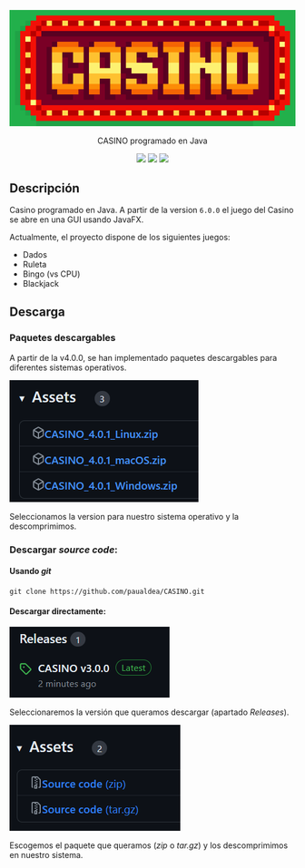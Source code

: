 <p align="center">
<img src="code/src/img/cartel.gif" alt="CASINO POSTER">
</p>

<p align="center">
CASINO programado en Java
</p>
<p align="center">
 <a href=""><img src="https://img.shields.io/badge/version-6.0.0-blue"></a> 
 <a href=""><img src="https://img.shields.io/badge/license-GPL 3.0-orange"></a> 
 <a href=""><img src="https://img.shields.io/badge/contributors-1-green"></a>
</p>

## Descripción

Casino programado en Java. A partir de la version `6.0.0` el juego del Casino se abre en una GUI usando JavaFX.

Actualmente, el proyecto dispone de los siguientes juegos:

- Dados
- Ruleta
- Bingo (vs CPU)
- Blackjack

## Descarga

### Paquetes descargables

A partir de la v4.0.0, se han implementado paquetes descargables para diferentes sistemas operativos.

<img src="img/descarga1.png" alt="descarga">

Seleccionamos la version para nuestro sistema operativo y la descomprimimos.


### Descargar _source code_:

#### Usando _git_

```term
git clone https://github.com/paualdea/CASINO.git
```

#### Descargar directamente:

<img src="img/descarga.png" alt="descarga">

Seleccionaremos la versión que queramos descargar (apartado _Releases_).

<img src="img/paquetes.png" alt="paquetes">

Escogemos el paquete que queramos (_zip_ o _tar.gz_) y los descomprimimos en nuestro sistema.
